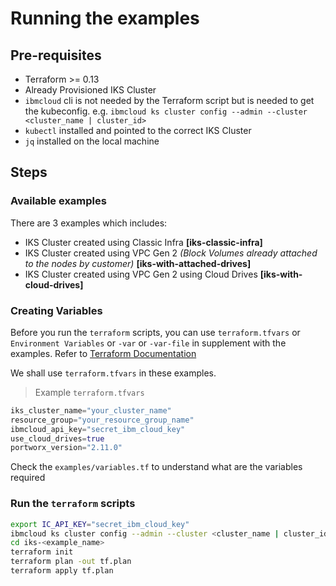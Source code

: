 # Running the examples

## Pre-requisites
- Terraform >= 0.13
- Already Provisioned IKS Cluster
- `ibmcloud` cli is not needed by the Terraform script but is needed to get the kubeconfig. e.g. `ibmcloud ks cluster config --admin --cluster <cluster_name | cluster_id>`
- `kubectl` installed and pointed to the correct IKS Cluster
- `jq` installed on the local machine


## Steps
### Available examples
There are 3 examples which includes:
- IKS Cluster created using Classic Infra **[iks-classic-infra]**
- IKS Cluster created using VPC Gen 2 *(Block Volumes already attached to the nodes by customer)* **[iks-with-attached-drives]**
- IKS Cluster created using VPC Gen 2 using Cloud Drives **[iks-with-cloud-drives]**

### Creating Variables
Before you run the `terraform` scripts, you can use `terraform.tfvars` or `Environment Variables` or `-var` or `-var-file` in supplement with the examples. Refer to [Terraform Documentation](https://www.terraform.io/language/values/variables#assigning-values-to-root-module-variables)

We shall use `terraform.tfvars` in these examples.

>Example `terraform.tfvars`
```terraform
iks_cluster_name="your_cluster_name"
resource_group="your_resource_group_name"
ibmcloud_api_key="secret_ibm_cloud_key"
use_cloud_drives=true
portworx_version="2.11.0"
```
Check the `examples/variables.tf` to understand what are the variables required


### Run the `terraform` scripts
```sh
export IC_API_KEY="secret_ibm_cloud_key"
ibmcloud ks cluster config --admin --cluster <cluster_name | cluster_id>
cd iks-<example_name>
terraform init
terraform plan -out tf.plan
terraform apply tf.plan
```
